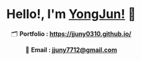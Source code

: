 
<div align=center>

# Hello!, I'm [YongJun!](https://jjuny0310.github.io) 👋

🗂 **Portfolio : https://jjuny0310.github.io/**

📧 **Email : jjuny7712@gmail.com**

</div>
